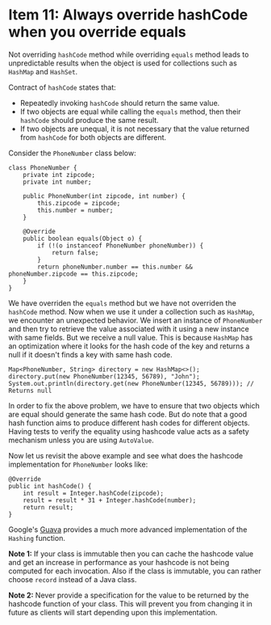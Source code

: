 # Item 11: Always override hashCode when you override equals

Not overriding `hashCode` method while overriding `equals` method leads to unpredictable results when the object is used for collections such as `HashMap` and `HashSet`.

Contract of `hashCode` states that:
 - Repeatedly invoking `hashCode` should return the same value.
 - If two objects are equal while calling the `equals` method, then their `hashCode` should produce the same result.
 - If two objects are unequal, it is not necessary that the value returned from `hashCode` for both objects are different.

Consider the `PhoneNumber` class below:
```
class PhoneNumber {
    private int zipcode;
    private int number;

    public PhoneNumber(int zipcode, int number) {
        this.zipcode = zipcode;
        this.number = number;
    }

    @Override
    public boolean equals(Object o) {
        if (!(o instanceof PhoneNumber phoneNumber)) {
            return false;
        }
        return phoneNumber.number == this.number && phoneNumber.zipcode == this.zipcode;
    }
}
```
We have overriden the `equals` method but we have not overriden the `hashCode` method. Now when we use it under a collection such as `HashMap`, we encounter an unexpected behavior. We insert an instance of `PhoneNumber` and then try to retrieve the value associated with it using a new instance with same fields. But we receive a null value. This is because `HashMap` has an optimization where it looks for the hash code of the key and returns a null if it doesn't finds a key with same hash code.
```
Map<PhoneNumber, String> directory = new HashMap<>();
directory.put(new PhoneNumber(12345, 56789), "John");
System.out.println(directory.get(new PhoneNumber(12345, 56789))); // Returns null
```
In order to fix the above problem, we have to ensure that two objects which are equal should generate the same hash code. But do note that a good hash function aims to produce different hash codes for different objects. Having tests to verify the equality using hashcode value acts as a safety mechanism unless you are using `AutoValue`. 

Now let us revisit the above example and see what does the hashcode implementation for `PhoneNumber` looks like:
```
@Override
public int hashCode() {
    int result = Integer.hashCode(zipcode);
    result = result * 31 + Integer.hashCode(number);
    return result;
}
``` 
Google's [Guava](https://guava.dev/releases/21.0/api/docs/com/google/common/hash/Hashing.html) provides a much more advanced implementation of the `Hashing` function. 

**Note 1:** If your class is immutable then you can cache the hashcode value and get an increase in performance as your hashcode is not being computed for each invocation. Also if the class is immutable, you can rather choose `record` instead of a Java class.

**Note 2:** Never provide a specification for the value to be returned by the hashcode function of your class. This will prevent you from changing it in future as clients will start depending upon this implementation.